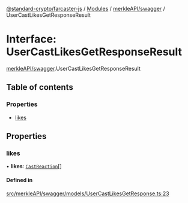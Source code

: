 [@standard-crypto/farcaster-js](../README.md) / [Modules](../modules.md) / [merkleAPI/swagger](../modules/merkleAPI_swagger.md) / UserCastLikesGetResponseResult

# Interface: UserCastLikesGetResponseResult

[merkleAPI/swagger](../modules/merkleAPI_swagger.md).UserCastLikesGetResponseResult

## Table of contents

### Properties

- [likes](merkleAPI_swagger.UserCastLikesGetResponseResult.md#likes)

## Properties

### likes

• **likes**: [`CastReaction`](merkleAPI_swagger.CastReaction.md)[]

#### Defined in

[src/merkleAPI/swagger/models/UserCastLikesGetResponse.ts:23](https://github.com/standard-crypto/farcaster-js/blob/main/src/merkleAPI/swagger/models/UserCastLikesGetResponse.ts#L23)
